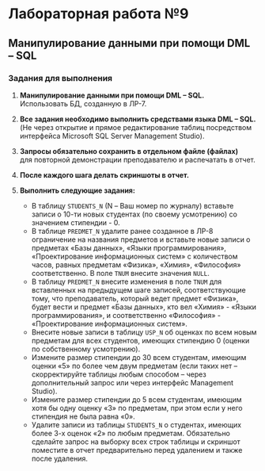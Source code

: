 # Лабораторная работа №9  
## **Манипулирование данными при помощи DML – SQL**  

### **Задания для выполнения**  

1. **Манипулирование данными при помощи DML – SQL.**  
   Использовать БД, созданную в ЛР-7.  

2. **Все задания необходимо выполнить средствами языка DML – SQL.**  
   (Не через открытие и прямое редактирование таблиц посредством интерфейса Microsoft SQL Server Management Studio).  

3. **Запросы обязательно сохранить в отдельном файле (файлах)**  
   для повторной демонстрации преподавателю и распечатать в отчет.  

4. **После каждого шага делать скриншоты в отчет.**  

5. **Выполнить следующие задания:**  
   - В таблицу `STUDENTS_N` (N – Ваш номер по журналу) вставьте записи о 10-ти новых студентах (по своему усмотрению) со значением стипендии - 0.  
   - В таблице `PREDMET_N` удалите ранее созданное в ЛР-8 ограничение на названия предметов и вставьте новые записи о предметах «Базы данных», «Языки программирования», «Проектирование информационных систем» с количеством часов, равных предметам «Физика», «Химия», «Философия» соответственно. В поле `TNUM` внесите значения `NULL`.  
   - В таблицу `PREDMET_N` внесите изменения в поле `TNUM` для вставленных на предыдущем шаге записей, соответствующие тому, что преподаватель, который ведет предмет «Физика», будет вести и предмет «Базы данных», кто вел «Химия» - «Языки программирования», и соответственно «Философия» - «Проектирование информационных систем».  
   - Внесите новые записи в таблицу `USP_N` об оценках по всем новым предметам для всех студентов, имеющих стипендию 0 (оценки по собственному усмотрению).  
   - Измените размер стипендии до 30 всем студентам, имеющим оценки «5» по более чем двум предметам (если таких нет – скорректируйте таблицы любым способом – через дополнительный запрос или через интерфейс Management Studio).  
   - Измените размер стипендии до 5 всем студентам, имеющим хотя бы одну оценку «3» по предметам, при этом если у него стипендия не была равна «0».  
   - Удалите записи из таблицы `STUDENTS_N` о студентах, имеющих более 3-х оценок «2» по любым предметам. Обязательно сделайте запрос на выборку всех строк таблицы и скриншот поместите в отчет предварительно перед удалением и также после удаления.  
